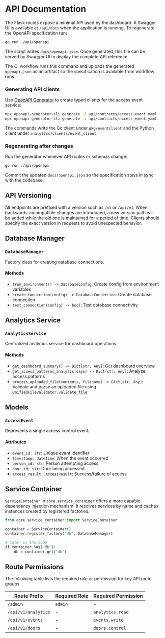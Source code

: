 # API Documentation

The Flask routes expose a minimal API used by the dashboard. A Swagger UI is
available at `/api/docs` when the application is running. To regenerate the
OpenAPI specification run:

```bash
go run ./api/openapi
```

The script writes `docs/openapi.json`. Once generated, this file can be served
by Swagger UI to display the complete API reference.

The CI workflow runs this command and uploads the generated `openapi.json` as an
artifact so the specification is available from workflow runs.

### Generating API clients

Use [OpenAPI Generator](https://openapi-generator.tech/) to create typed clients
for the access event service:

```bash
npx openapi-generator-cli generate -i api/contracts/access-event.yaml -g go -o pkg/eventclient
npx openapi-generator-cli generate -i api/contracts/access-event.yaml -g python -o analytics/clients/event_client
```

The commands write the Go client under `pkg/eventclient` and the Python client
under `analytics/clients/event_client`.

### Regenerating after changes

Run the generator whenever API routes or schemas change:

```bash
go run ./api/openapi
```

Commit the updated `docs/openapi.json` so the specification stays in sync with
the codebase.

## API Versioning

All endpoints are prefixed with a version such as `/v1` or `/api/v1`.
When backwards-incompatible changes are introduced, a new version path will be
added while the old one is maintained for a period of time. Clients should
specify the exact version in requests to avoid unexpected behavior.

## Database Manager

### `DatabaseManager`

Factory class for creating database connections.

#### Methods

- `from_environment() -> DatabaseConfig`: Create config from environment variables
- `create_connection(config) -> DatabaseConnection`: Create database connection
- `test_connection(config) -> bool`: Test database connectivity

## Analytics Service

### `AnalyticsService`

Centralized analytics service for dashboard operations.

#### Methods

- `get_dashboard_summary() -> Dict[str, Any]`: Get dashboard overview
- `get_access_patterns_analysis(days) -> Dict[str, Any]`: Analyze access patterns
- `process_uploaded_file(contents, filename) -> Dict[str, Any]`: Validate and parse an uploaded file using `UnifiedFileValidator.validate_file`

## Models

### `AccessEvent`

Represents a single access control event.

#### Attributes

- `event_id: str`: Unique event identifier
- `timestamp: datetime`: When the event occurred
- `person_id: str`: Person attempting access
- `door_id: str`: Door being accessed
- `access_result: AccessResult`: Success/failure of access

## Service Container

`ServiceContainer` in `core.service_container` offers a more capable
dependency injection mechanism. It resolves services by name and caches
instances created by registered factories.

```python
from core.service_container import ServiceContainer

container = ServiceContainer()
container.register_factory("db", DatabaseManager)

# Later in the code
if container.has("db"):
    db = container.get("db")
```

## Route Permissions

The following table lists the required role or permission for key API route groups.

| Route Prefix | Required Role | Required Permission |
|--------------|---------------|--------------------|
| `/admin` | `admin` | - |
| `/api/v1/analytics` | - | `analytics.read` |
| `/api/v1/events` | - | `events.write` |
| `/api/v1/doors` | - | `doors.control` |
